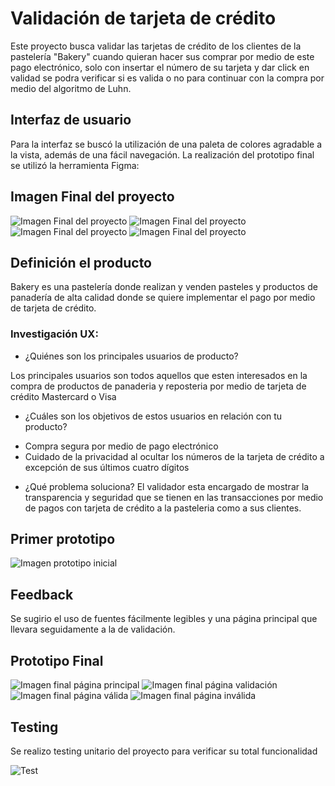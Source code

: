 

#  Validación de tarjeta de crédito

Este proyecto busca validar las tarjetas de crédito  de los clientes de la pastelería "Bakery" cuando quieran hacer sus comprar por medio de este pago electrónico, solo con insertar el número de su tarjeta y dar click en validad se podra verificar si es valida o no para continuar con la compra por medio del algoritmo de Luhn. 

## Interfaz de usuario

Para la interfaz se buscó la utilización de una paleta de colores agradable a la vista, además de una fácil navegación.
La realización del prototipo final se utilizó la herramienta Figma:

## Imagen Final del proyecto
![Imagen Final del proyecto](src/img/Mockups/Final1.JPG)
![Imagen Final del proyecto](src/img/Mockups/FinalValidacion.JPG)
![Imagen Final del proyecto](src/img/Mockups/FinalValida.JPG)
![Imagen Final del proyecto](src/img/Mockups/FinalInvalida.JPG)

## Definición el producto
Bakery es una pastelería donde realizan y venden pasteles y productos de panadería de alta calidad donde se quiere implementar el pago por medio de tarjeta de crédito.

### Investigación UX:
* ¿Quiénes son los principales usuarios de producto?

Los principales usuarios son todos aquellos que esten interesados en la compra de productos de panaderia y reposteria por medio de tarjeta de crédito Mastercard o Visa

* ¿Cuáles son los objetivos de estos usuarios en relación con tu producto?
- Compra segura por medio de pago electrónico
- Cuidado de la privacidad al ocultar los números de la tarjeta de crédito a excepción de sus últimos cuatro dígitos 


* ¿Qué problema soluciona?
El validador esta encargado de mostrar la transparencia y seguridad que se tienen en las transacciones por medio de pagos con tarjeta de crédito a la pasteleria como a sus clientes.

## Primer prototipo

 ![Imagen prototipo inicial](src/img/Mockups/Inicial.jpg)

## Feedback
Se sugirio el uso de fuentes fácilmente legibles y una página principal que llevara seguidamente a la de validación.

## Prototipo Final

![Imagen final página principal](src/img/Mockups/PantallaPrincipal.JPG)
![Imagen final página validación](src/img/Mockups/PantallaValidación.JPG)
![Imagen final página válida](src/img/Mockups/Valida.JPG)
![Imagen final página inválida](src/img/Mockups/Invalida.JPG)

## Testing
Se realizo testing unitario del proyecto para verificar su total funcionalidad

![Test](src/img/Test.JPG)

